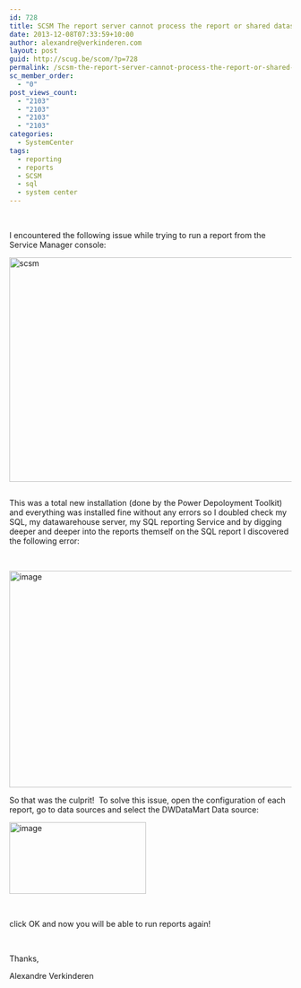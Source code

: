 ```yaml
---
id: 728
title: SCSM The report server cannot process the report or shared dataset
date: 2013-12-08T07:33:59+10:00
author: alexandre@verkinderen.com
layout: post
guid: http://scug.be/scom/?p=728
permalink: /scsm-the-report-server-cannot-process-the-report-or-shared-dataset/
sc_member_order:
  - "0"
post_views_count:
  - "2103"
  - "2103"
  - "2103"
  - "2103"
categories:
  - SystemCenter
tags:
  - reporting
  - reports
  - SCSM
  - sql
  - system center
---
```

&#160;

I encountered the following issue while trying to run a report from the Service Manager console: 

[<img title="scsm" style="border-top: 0px; border-right: 0px; background-image: none; border-bottom: 0px; padding-top: 0px; padding-left: 0px; margin: 0px 0px 15px; border-left: 0px; display: inline; padding-right: 0px" border="0" alt="scsm" src="http://www.mscloud.be/wp-content/uploads/2013/12/scsm_thumb.png" width="644" height="401" />](http://www.mscloud.be/wp-content/uploads/2013/12/scsm.png)

This was a total new installation (done by the Power Depoloyment Toolkit) and everything was installed fine without any errors so I doubled check my SQL, my datawarehouse server, my SQL reporting Service and by digging deeper and deeper into the reports themself on the SQL report I discovered the following error:

&#160;

[<img title="image" style="border-top: 0px; border-right: 0px; background-image: none; border-bottom: 0px; padding-top: 0px; padding-left: 0px; border-left: 0px; display: inline; padding-right: 0px" border="0" alt="image" src="http://www.mscloud.be/wp-content/uploads/2013/12/image_thumb.png" width="644" height="387" />](http://www.mscloud.be/wp-content/uploads/2013/12/image1.png)

So that was the culprit!&#160; To solve this issue, open the configuration of each report, go to data sources and select the DWDataMart Data source:

[<img title="image" style="border-top: 0px; border-right: 0px; background-image: none; border-bottom: 0px; padding-top: 0px; padding-left: 0px; margin: 0px; border-left: 0px; display: inline; padding-right: 0px" border="0" alt="image" src="http://www.mscloud.be/wp-content/uploads/2013/12/image_thumb11.png" width="244" height="128" />](http://www.mscloud.be/wp-content/uploads/2013/12/image11.png)

&#160;

click OK and now you will be able to run reports again! 

&#160;

Thanks,

Alexandre Verkinderen